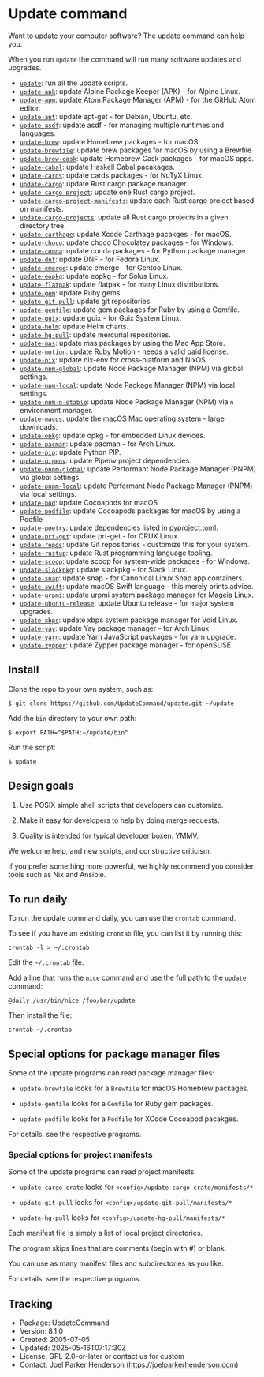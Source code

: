 # Update command

Want to update your computer software? The update command can help you.

When you run `update` the command will run many software updates and upgrades.

* [`update`](bin/update): run all the update scripts.
* [`update-apk`](bin/update-apm): update Alpine Package Keeper (APK) - for Alpine Linux. 
* [`update-apm`](bin/update-apm): update Atom Package Manager (APM) - for the GitHub Atom editor.
* [`update-apt`](bin/update-apt): update apt-get - for Debian, Ubuntu, etc.
* [`update-asdf`](bin/update-apm): update asdf - for managing multiple runtimes and languages.
* [`update-brew`](bin/update-brew): update Homebrew packages - for macOS.
* [`update-brewfile`](bin/update-brewfile): update brew packages for macOS by using a Brewfile
* [`update-brew-cask`](bin/update-brew-cask): update Homebrew Cask packages - for macOS apps.
* [`update-cabal`](bin/update-cabal): update Haskell Cabal pacakages.
* [`update-cards`](bin/update-cards): update cards packages - for NuTyX Linux. 
* [`update-cargo`](bin/update-cargo): update Rust cargo package manager.
* [`update-cargo-project`](bin/update-cargo-project): update one Rust cargo project.
* [`update-cargo-project-manifests`](bin/update-cargo-project): update each Rust cargo project based on manifests.
* [`update-cargo-projects`](bin/update-cargo-projects): update all Rust cargo projects in a given directory tree.
* [`update-carthage`](bin/update-carthage): update Xcode Carthage pacakges - for macOS.
* [`update-choco`](bin/update-choco): update choco Chocolatey packages - for Windows.
* [`update-conda`](bin/update-conda): update conda packages - for Python package manager.
* [`update-dnf`](bin/update-dnf): update DNF - for Fedora Linux.
* [`update-emerge`](bin/update-emerge): update emerge - for Gentoo Linux.
* [`update-eopkg`](bin/update-eopkg): update eopkg - for Solus Linux.
* [`update-flatpak`](bin/update-flatpak): update flatpak - for many Linux distributions.
* [`update-gem`](bin/update-gem): update Ruby gems.
* [`update-git-pull`](bin/update-git-pull): update git repositories.
* [`update-gemfile`](bin/update-gemfile): update gem packages for Ruby by using a Gemfile.
* [`update-guix`](bin/update-guix): update guix - for Guix System Linux.
* [`update-helm`](bin/update-helm): update Helm charts.
* [`update-hg-pull`](bin/update-hg-pull): update mercurial repositories.
* [`update-mas`](bin/update-mas): update mas packages by using the Mac App Store.
* [`update-motion`](bin/update-motion): update Ruby Motion - needs a valid paid license.
* [`update-nix`](bin/update-nix): update nix-env for cross-platform and NixOS.
* [`update-npm-global`](bin/update-npm-global): update Node Package Manager (NPM) via global settings.
* [`update-npm-local`](bin/update-npm-global): update Node Package Manager (NPM) via local settings.
* [`update-npm-n-stable`](bin/update-npm-global): update Node Package Manager (NPM) via `n` environment manager.
* [`update-macos`](bin/update-macos): update the macOS Mac operating system - large downloads.
* [`update-opkg`](bin/update-opkg): update opkg - for embedded Linux devices.
* [`update-pacman`](bin/update-pacman): update pacman - for Arch Linux.
* [`update-pip`](bin/update-pip): update Python PIP.
* [`update-pipenv`](bin/update-pipenv): update Pipenv project dependencies.
* [`update-pnpm-global`](bin/update-pnpm-global): update Performant Node Package Manager (PNPM) via global settings.
* [`update-pnpm-local`](bin/update-pnpm-global): update Performant Node Package Manager (PNPM) via local settings.
* [`update-pod`](bin/update-pod): update Cocoapods for macOS
* [`update-podfile`](bin/update-podfile): update Cocoapods packages for macOS by using a Podfile
* [`update-poetry`](bin/update-poetry): update dependencies listed in pyproject.toml.
* [`update-prt-get`](bin/update-nix): update prt-get - for CRUX Linux. 
* [`update-repos`](bin/update-repos): update Git repositories - customize this for your system.
* [`update-rustup`](bin/update-rustup): update Rust programming language tooling.
* [`update-scoop`](bin/update-scoop): update scoop for system-wide packages - for Windows.
* [`update-slackpkg`](bin/update-slackpkg): update slackpkg - for Slack Linux.
* [`update-snap`](bin/update-snap): update snap - for Canonical Linux Snap app containers.
* [`update-swift`](bin/update-swift): update macOS Swift language - this merely prints advice.
* [`update-urpmi`](bin/update-urpmi): update urpmi system package manager for Mageia Linux.
* [`update-ubuntu-release`](bin/update-ubuntu-release): update Ubuntu release - for major system upgrades.
* [`update-xbps`](bin/update-xbsp): update xbps system package manager for Void Linux.
* [`update-yay`](bin/update-yay): update Yay package manager - for Arch Linux
* [`update-yarn`](bin/update-yarn): update Yarn JavaScript packages - for yarn upgrade.
* [`update-zypper`](bin/update-zypper): update Zypper package manager - for openSUSE

## Install

Clone the repo to your own system, such as:

    $ git clone https://github.com/UpdateCommand/update.git ~/update

Add the `bin` directory to your own path:

    $ export PATH="$PATH:~/update/bin"

Run the script:

    $ update


## Design goals

1. Use POSIX simple shell scripts that developers can customize.

2. Make it easy for developers to help by doing merge requests.

3. Quality is intended for typical developer boxen. YMMV.

We welcome help, and new scripts, and constructive criticism.

If you prefer something more powerful, we highly recommend you consider tools such as Nix and Ansible.


## To run daily

To run the update command daily, you can use the `crontab` command.

To see if you have an existing `crontab` file, you can list it by running this:

    crontab -l > ~/.crontab

Edit the `~/.crontab` file.

Add a line that runs the `nice` command and use the full path to the `update` command:

    @daily /usr/bin/nice /foo/bar/update

Then install the file:

    crontab ~/.crontab


## Special options for package manager files

Some of the update programs can read package manager files:

* `update-brewfile` looks for a `Brewfile` for macOS Homebrew packages.

* `update-gemfile` looks for a `Gemfile` for Ruby gem packages.

* `update-podfile` looks for a `Podfile` for XCode Cocoapod pacakges.

For details, see the respective programs.


### Special options for project manifests

Some of the update programs can read project manifests:

* `update-cargo-crate` looks for `<config>/update-cargo-crate/manifests/*`

* `update-git-pull` looks for `<config>/update-git-pull/manifests/*`

* `update-hg-pull` looks for `<config>/update-hg-pull/manifests/*`

Each manifest file is simply a list of local project directories.

The program skips lines that are comments (begin with #) or blank.

You can use as many manifest files and subdirectories as you like.

For details, see the respective programs.


## Tracking

* Package: UpdateCommand
* Version: 8.1.0
* Created: 2005-07-05
* Updated: 2025-05-16T07:17:30Z
* License: GPL-2.0-or-later or contact us for custom
* Contact: Joel Parker Henderson (https://joelparkerhenderson.com)
